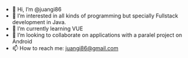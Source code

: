 - 👋 Hi, I’m @juangi86
- 👀 I’m interested in all kinds of programming but specially Fullstack development in Java.
- 🌱 I’m currently learning VUE
- 💞️ I’m looking to collaborate on applications with a paralel project on Android
- 📫 How to reach me: juangi86@gmail.com

<!---
juangi86/juangi86 is a ✨ special ✨ repository because its `README.md` (this file) appears on your GitHub profile.
You can click the Preview link to take a look at your changes.
--->
